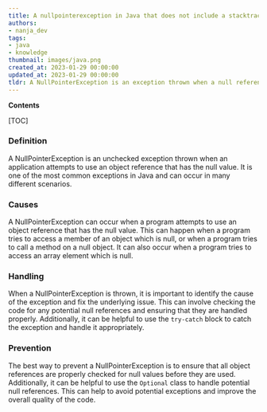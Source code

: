 ```yaml
---
title: A nullpointerexception in Java that does not include a stacktrace
authors:
- nanja_dev
tags:
- java
- knowledge
thumbnail: images/java.png
created_at: 2023-01-29 00:00:00
updated_at: 2023-01-29 00:00:00
tldr: A NullPointerException is an exception thrown when a null reference is used in a place where an object is required.
---
```


**Contents**

[TOC]

### Definition
A NullPointerException is an unchecked exception thrown when an application attempts to use an object reference that has the null value. It is one of the most common exceptions in Java and can occur in many different scenarios.

### Causes
A NullPointerException can occur when a program attempts to use an object reference that has the null value. This can happen when a program tries to access a member of an object which is null, or when a program tries to call a method on a null object. It can also occur when a program tries to access an array element which is null.

### Handling
When a NullPointerException is thrown, it is important to identify the cause of the exception and fix the underlying issue. This can involve checking the code for any potential null references and ensuring that they are handled properly. Additionally, it can be helpful to use the `try-catch` block to catch the exception and handle it appropriately.

### Prevention
The best way to prevent a NullPointerException is to ensure that all object references are properly checked for null values before they are used. Additionally, it can be helpful to use the `Optional` class to handle potential null references. This can help to avoid potential exceptions and improve the overall quality of the code.
